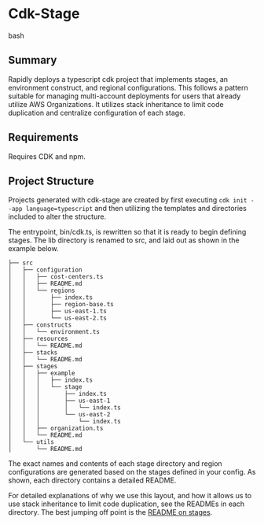 # Cdk-Stage
bash 
## Summary
Rapidly deploys a typescript cdk project that implements stages, an environment construct, and regional configurations. This follows a pattern suitable for managing multi-account deployments for users that already utilize AWS Organizations. It utilizes stack inheritance to limit code duplication and centralize configuration of each stage.

## Requirements
Requires CDK and npm.

## Project Structure
Projects generated with cdk-stage are created by first executing `cdk init --app language=typescript` and then utilizing the templates and directories included to alter the structure. 

The entrypoint, bin/cdk.ts, is rewritten so that it is ready to begin defining stages. The lib directory is renamed to src, and laid out as shown in the example below.

```
├── src
│   ├── configuration
│   │   ├── cost-centers.ts
│   │   ├── README.md
│   │   └── regions
│   │       ├── index.ts
│   │       ├── region-base.ts
│   │       ├── us-east-1.ts
│   │       └── us-east-2.ts
│   ├── constructs
│   │   └── environment.ts
│   ├── resources
│   │   └── README.md
│   ├── stacks
│   │   └── README.md
│   ├── stages
│   │   ├── example
│   │   │   ├── index.ts
│   │   │   └── stage
│   │   │       ├── index.ts
│   │   │       ├── us-east-1
│   │   │       │   └── index.ts
│   │   │       └── us-east-2
│   │   │           └── index.ts
│   │   ├── organization.ts
│   │   └── README.md
│   └── utils
│       └── README.md
```

The exact names and contents of each stage directory and region configurations are generated based on the stages defined in your config. As shown, each directory contains a detailed README.

For detailed explanations of why we use this layout, and how it allows us to use stack inheritance to limit code duplication, see the READMEs in each directory. The best jumping off point is the [README on stages](./templates/src-dir-template/stages/README.md).
